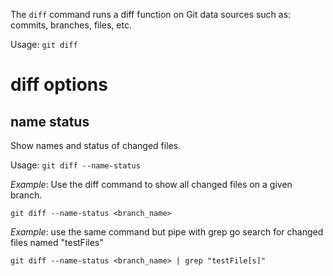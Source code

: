 The `diff` command runs a diff function on Git data sources such as: commits, branches, files, etc.

Usage: `git diff`


# diff options

## name status
Show names and status of changed files.

Usage: `git diff --name-status`

*Example*: Use the diff command to show all changed files on a given branch.
```shell
git diff --name-status <branch_name>
```

*Example*: use the same command but pipe with grep go search for changed files named "testFiles"
```shell
git diff --name-status <branch_name> | grep "testFile[s]"
```
